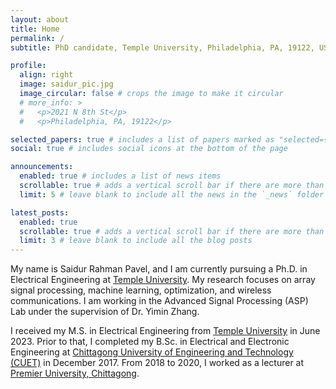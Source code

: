 ```yaml
---
layout: about
title: Home
permalink: /
subtitle: PhD candidate, Temple University, Philadelphia, PA, 19122, USA.

profile:
  align: right
  image: saidur_pic.jpg
  image_circular: false # crops the image to make it circular
  # more_info: >
  #   <p>2021 N 8th St</p>
  #   <p>Philadelphia, PA, 19122</p>

selected_papers: true # includes a list of papers marked as "selected={true}"
social: true # includes social icons at the bottom of the page

announcements:
  enabled: true # includes a list of news items
  scrollable: true # adds a vertical scroll bar if there are more than 3 news items
  limit: 5 # leave blank to include all the news in the `_news` folder

latest_posts:
  enabled: true
  scrollable: true # adds a vertical scroll bar if there are more than 3 new posts items
  limit: 3 # leave blank to include all the blog posts
---
```


<!-- Write your biography here. Tell the world about yourself. Link to your favorite [subreddit](http://reddit.com). You can put a picture in, too. The code is already in, just name your picture `prof_pic.jpg` and put it in the `img/` folder. -->

My name is Saidur Rahman Pavel, and I am currently pursuing a Ph.D. in Electrical Engineering at <a href="https://www.temple.edu/" target="_blank">Temple University</a>. My research focuses on array signal processing, machine learning, optimization, and wireless communications. I am working in the Advanced Signal Processing (ASP) Lab under the supervision of Dr. Yimin Zhang.

I received my M.S. in Electrical Engineering from <a href="https://www.temple.edu/" target="_blank">Temple University</a> in June 2023. Prior to that, I completed my B.Sc. in Electrical and Electronic Engineering at <a href="https://www.cuet.ac.bd/" target = "_blank">Chittagong University of Engineering and Technology (CUET)</a> in December 2017. From 2018 to 2020, I worked as a lecturer at <a href="https://puc.ac.bd/" target="_blank">Premier University, Chittagong</a>.

<!-- Put your address / P.O. box / other info right below your picture. You can also disable any of these elements by editing `profile` property of the YAML header of your `_pages/about.md`. Edit `_bibliography/papers.bib` and Jekyll will render your [publications page](/al-folio/publications/) automatically.

Link to your social media connections, too. This theme is set up to use [Font Awesome icons](https://fontawesome.com/) and [Academicons](https://jpswalsh.github.io/academicons/), like the ones below. Add your Facebook, Twitter, LinkedIn, Google Scholar, or just disable all of them. -->
